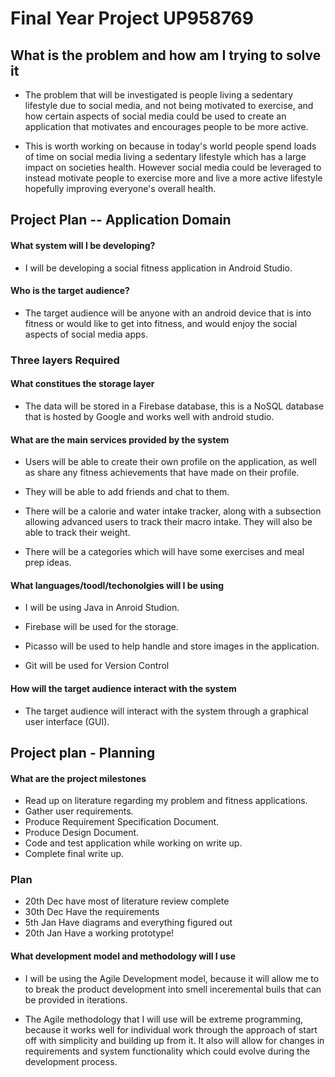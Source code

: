 # Final Year Project UP958769

## What is the problem and how am I trying to solve it

- The problem that will be investigated is people living a sedentary lifestyle due to social
media, and not being motivated to exercise, and how certain aspects of social media could
be used to create an application that motivates and encourages people to be more active.

- This is worth working on because in today's world people spend loads of time on social
media living a sedentary lifestyle which has a large impact on societies health. However
social media could be leveraged to instead motivate people to exercise more and live a
more active lifestyle hopefully improving everyone's overall health.

## Project Plan -- Application Domain

#### What system will I be developing?

- I will be developing a social fitness application in Android Studio.

#### Who is the target audience?

- The target audience will be anyone with an android device that is into fitness or would like to get into fitness, and would enjoy the social aspects of social media apps.

### Three layers Required

#### What constitues the storage layer

- The data will be stored in a Firebase database, this is a NoSQL database that is hosted by Google and works well with android studio.

#### What are the main services provided by the system

- Users will be able to create their own profile on the application, as well as share any fitness achievements that have made on their profile.

- They will be able to add friends and chat to them.

- There will be a calorie and water intake tracker, along with a subsection allowing advanced users to track their macro intake. They will also be able to track their weight.

- There will be a categories which will have some exercises and meal prep ideas.

#### What languages/toodl/techonolgies will I be using

- I will be using Java in Anroid Studion.

- Firebase will be used for the storage.

- Picasso will be used to help handle and store images in the application.

- Git will be used for Version Control

#### How will the target audience interact with the system

- The target audience will interact with the system through a graphical user interface (GUI).

## Project plan - Planning

#### What are the project milestones

- Read up on literature regarding my problem and fitness applications.
- Gather user requirements.
- Produce Requirement Specification Document.
- Produce Design Document.
- Code and test application while working on write up.
- Complete final write up.

### Plan

- 20th Dec have most of literature review complete
- 30th Dec Have the requirements
- 5th Jan Have diagrams and everything figured out
- 20th Jan Have a working prototype!

#### What development model and methodology will I use

- I will be using the Agile Development model, because it will allow me to to break the product development into smell inceremental buils that can be provided in iterations.

- The Agile methodology that I will use will be extreme programming, because it works well for individual work through the approach of start off with simplicity and building up from it. It also will allow for changes in requirements and system functionality which could evolve during the development process.
